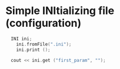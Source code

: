 # Simple INItializing file (configuration)

```C++
  INI ini;
	ini.fromFile(".ini");
	ini.print ();
  
  cout << ini.get ("first_param", "");
```
